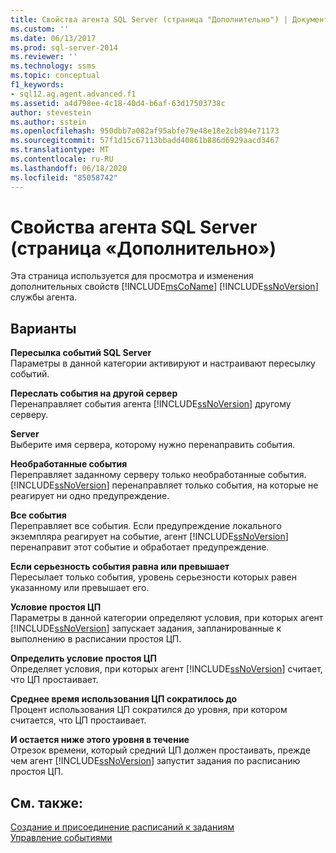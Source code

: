 ```yaml
---
title: Свойства агента SQL Server (страница "Дополнительно") | Документация Майкрософт
ms.custom: ''
ms.date: 06/13/2017
ms.prod: sql-server-2014
ms.reviewer: ''
ms.technology: ssms
ms.topic: conceptual
f1_keywords:
- sql12.ag.agent.advanced.f1
ms.assetid: a4d798ee-4c18-40d4-b6af-63d17503738c
author: stevestein
ms.author: sstein
ms.openlocfilehash: 950dbb7a082af95abfe79e48e18e2cb894e71173
ms.sourcegitcommit: 57f1d15c67113bbadd40861b886d6929aacd3467
ms.translationtype: MT
ms.contentlocale: ru-RU
ms.lasthandoff: 06/18/2020
ms.locfileid: "85058742"
---
```

# <a name="sql-server-agent-properties-advanced-page"></a>Свойства агента SQL Server (страница «Дополнительно»)
  Эта страница используется для просмотра и изменения дополнительных свойств [!INCLUDE[msCoName](../../includes/msconame-md.md)] [!INCLUDE[ssNoVersion](../../includes/ssnoversion-md.md)] службы агента.  
  
## <a name="options"></a>Варианты  
 **Пересылка событий SQL Server**  
 Параметры в данной категории активируют и настраивают пересылку событий.  
  
 **Переслать события на другой сервер**  
 Перенаправляет события агента [!INCLUDE[ssNoVersion](../../includes/ssnoversion-md.md)] другому серверу.  
  
 **Server**  
 Выберите имя сервера, которому нужно перенаправить события.  
  
 **Необработанные события**  
 Переправляет заданному серверу только необработанные события. [!INCLUDE[ssNoVersion](../../includes/ssnoversion-md.md)] перенаправляет только события, на которые не реагирует ни одно предупреждение.  
  
 **Все события**  
 Переправляет все события. Если предупреждение локального экземпляра реагирует на событие, агент [!INCLUDE[ssNoVersion](../../includes/ssnoversion-md.md)] перенаправит этот событие и обработает предупреждение.  
  
 **Если серьезность события равна или превышает**  
 Пересылает только события, уровень серьезности которых равен указанному или превышает его.  
  
 **Условие простоя ЦП**  
 Параметры в данной категории определяют условия, при которых агент [!INCLUDE[ssNoVersion](../../includes/ssnoversion-md.md)] запускает задания, запланированные к выполнению в расписании простоя ЦП.  
  
 **Определить условие простоя ЦП**  
 Определяет условия, при которых агент [!INCLUDE[ssNoVersion](../../includes/ssnoversion-md.md)] считает, что ЦП простаивает.  
  
 **Среднее время использования ЦП сократилось до**  
 Процент использования ЦП сократился до уровня, при котором считается, что ЦП простаивает.  
  
 **И остается ниже этого уровня в течение**  
 Отрезок времени, который средний ЦП должен простаивать, прежде чем агент [!INCLUDE[ssNoVersion](../../includes/ssnoversion-md.md)] запустит задания по расписанию простоя ЦП.  
  
## <a name="see-also"></a>См. также:  
 [Создание и присоединение расписаний к заданиям](create-and-attach-schedules-to-jobs.md)   
 [Управление событиями](manage-events.md)  
  
  

